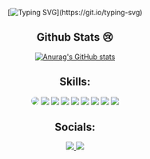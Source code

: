 <div align="center">

[![Typing SVG](https://readme-typing-svg.demolab.com?font=Bebas+Neue&size=30&duration=3000&pause=1000&color=CCDBE4&center=true&vCenter=true&width=500&height=60&lines=Hey+I'm+TOM%C3%81S;20+years+old;wannabe+fivem+dev;still+a+shit..)](https://git.io/typing-svg)

## Github Stats 😢

[![Anurag's GitHub stats](https://github-readme-stats.vercel.app/api?username=REI-JJ&show_icons=true&theme=apprentice)](https://github.com/anuraghazra/github-readme-stats)
    
## Skills:
        
<img style="border-radius: 10px;" src="https://img.shields.io/badge/Lua-2C2D72?style=for-the-badge&logo=lua&logoColor=white" />
<img src="https://img.shields.io/badge/HTML5-E34F26?style=for-the-badge&logo=html5&logoColor=white" />
<img src="https://img.shields.io/badge/CSS3-1572B6?style=for-the-badge&logo=css3&logoColor=white" />
<img src="https://img.shields.io/badge/JavaScript-F7DF1E?style=for-the-badge&logo=javascript&logoColor=black" />
<img src="https://img.shields.io/badge/PYTHON-00599C?style=for-the-badge&logo=python&logoColor=white" />
<img src="https://img.shields.io/badge/MariaDB-003545?style=for-the-badge&logo=mariadb&logoColor=white" />
<img src="https://img.shields.io/badge/MySQL-005C84?style=for-the-badge&logo=mysql&logoColor=white" />
<img src="https://img.shields.io/badge/TypeScript-007ACC?style=for-the-badge&logo=typescript&logoColor=white" />
<img src="https://img.shields.io/badge/React-20232A?style=for-the-badge&logo=react&logoColor=61DAFB" />
      
## Socials:
  <a href="https://www.instagram.com/jorgejesus/" target="_blank"><img src="https://img.shields.io/badge/Instagram-E4405F?style=for-the-badge&logo=instagram&logoColor=white">
  <a href="https://www.twitch.tv/rei_jj" target="_blank"><img src="https://img.shields.io/badge/Twitch-9146FF?style=for-the-badge&logo=twitch&logoColor=white">

</div>
